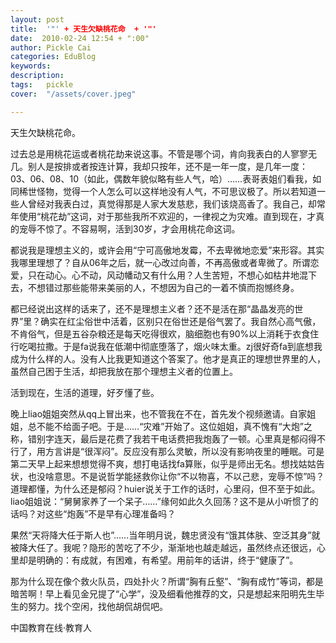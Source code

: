 ```yaml
---
layout: post  
title:  '"' + 天生欠缺桃花命  + '"'
date:  2010-02-24 12:54 + ":00" 
author: Pickle Cai  
categories: EduBlog  
keywords: 
description:   
tags:	pickle   
cover:  "/assets/cover.jpeg"  

---  
```

    
天生欠缺桃花命。



过去总是用桃花运或者桃花劫来说这事。不管是哪个词，肯向我表白的人寥寥无几。别人是按排或者按连计算，我却只按年，还不是一年一度，是几年一度：03、06、08、10（如此，偶数年貌似略有些人气，哈）……表哥表姐们看我，如同稀世怪物，觉得一个人怎么可以这样地没有人气，不可思议极了。所以若知道一些人曾经对我表白过，真觉得那是人家大发慈悲，我们该烧高香了。我自己，却常年使用“桃花劫”这词，对于那些我所不欢迎的，一律视之为灾难。直到现在，才真的宠辱不惊了。不容易啊，活到30岁，才会用桃花命这词。



都说我是理想主义的，或许会用“宁可高傲地发霉，不去卑微地恋爱”来形容。其实我哪里理想了？自从06年之后，就一心改过向善，不再高傲或者卑微了。所谓恋爱，只在动心。心不动，风动幡动又有什么用？人生苦短，不想心如枯井地混下去，不想错过那些能带来美丽的人，不想因为自己的一着不慎而抱憾终身。



都已经说出这样的话来了，还不是理想主义者？还不是活在那“晶晶发亮的世界”里？确实在红尘俗世中活着，区别只在俗世还是俗气罢了。我自然心高气傲，不肯俗气，但是五谷杂粮还是每天吃得很欢，脑细胞也有90%以上消耗于衣食住行吃喝拉撒。于是fa说我在低潮中彻底堕落了，烟火味太重。zj很好奇fa到底想我成为什么样的人。没有人比我更知道这个答案了。他才是真正的理想世界里的人，虽然自己困于生活，却把我放在那个理想主义者的位置上。



活到现在，生活的道理，好歹懂了些。



 



晚上liao姐姐突然从qq上冒出来，也不管我在不在，首先发个视频邀请。自家姐姐，总不能不给面子吧。于是……“灾难”开始了。这位姐姐，真不愧有“大炮”之称，错别字连天，最后是花费了我若干电话费把我炮轰了一顿。心里真是郁闷得不行了，用方言讲是“很浑闷”。反应没有那么灵敏，所以没有影响夜里的睡眠。可是第二天早上起来想想觉得不爽，想打电话找fa算账，似乎是师出无名。想找姑姑告状，也没啥意思。不是说哲学能拯救你让你“不以物喜，不以己悲，宠辱不惊”吗？道理都懂，为什么还是郁闷？huier说关于工作的话时，心里闷，但不至于如此。liao姐姐说：“舅舅家养了一个呆子……”缘何如此久久回荡？这不是从小听惯了的话吗？对这些“炮轰”不是早有心理准备吗？



果然“天将降大任于斯人也”……当年明月说，魏忠贤没有“饿其体肤、空泛其身”就被降大任了。我呢？隐形的苦吃了不少，渐渐地也越走越远，虽然终点还很远，心里却是明确的：有成就，有困难，有希望。用前年的话讲，终于“健康了”。



那为什么现在像个救火队员，四处扑火？所谓“胸有丘壑”、“胸有成竹”等词，都是暗苦啊！早上看见金兄提了“心学”，没及细看他推荐的文，只是想起来阳明先生毕生的努力。找个空闲，找他胡侃胡侃吧。



		    
 中国教育在线·教育人

